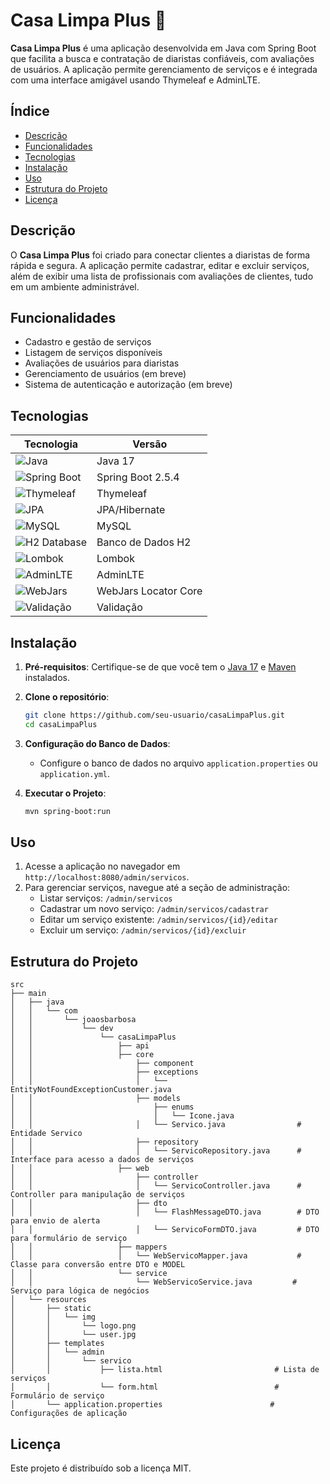 # Casa Limpa Plus 🧹

**Casa Limpa Plus** é uma aplicação desenvolvida em Java com Spring Boot que facilita a busca e contratação de diaristas confiáveis, com avaliações de usuários. A aplicação permite gerenciamento de serviços e é integrada com uma interface amigável usando Thymeleaf e AdminLTE.

## Índice

- [Descrição](#descrição)
- [Funcionalidades](#funcionalidades)
- [Tecnologias](#tecnologias)
- [Instalação](#instalação)
- [Uso](#uso)
- [Estrutura do Projeto](#estrutura-do-projeto)
- [Licença](#licença)

## Descrição

O **Casa Limpa Plus** foi criado para conectar clientes a diaristas de forma rápida e segura. A aplicação permite cadastrar, editar e excluir serviços, além de exibir uma lista de profissionais com avaliações de clientes, tudo em um ambiente administrável.

## Funcionalidades

- Cadastro e gestão de serviços
- Listagem de serviços disponíveis
- Avaliações de usuários para diaristas
- Gerenciamento de usuários (em breve)
- Sistema de autenticação e autorização (em breve)

## Tecnologias

| Tecnologia                                                                                                        | Versão               |
| ----------------------------------------------------------------------------------------------------------------- | -------------------- |
| ![Java](https://img.shields.io/badge/Java-17-007396?style=for-the-badge&logo=java&logoColor=white)                | Java 17              |
| ![Spring Boot](https://img.shields.io/badge/Spring%20Boot-2.5.4-brightgreen?style=for-the-badge&logo=spring-boot) | Spring Boot 2.5.4    |
| ![Thymeleaf](https://img.shields.io/badge/Thymeleaf-3.0.11-blue?style=for-the-badge&logo=thymeleaf)               | Thymeleaf            |
| ![JPA](https://img.shields.io/badge/JPA-Hibernate-lightgrey?style=for-the-badge&logo=hibernate)                   | JPA/Hibernate        |
| ![MySQL](https://img.shields.io/badge/MySQL-8.0-blue?style=for-the-badge&logo=mysql&logoColor=white)              | MySQL                |
| ![H2 Database](https://img.shields.io/badge/H2%20Database-1.4.200-lightgrey?style=for-the-badge&logo=h2)          | Banco de Dados H2    |
| ![Lombok](https://img.shields.io/badge/Lombok-1.18.20-green?style=for-the-badge&logo=lombok)                      | Lombok               |
| ![AdminLTE](https://img.shields.io/badge/AdminLTE-3.2.0-blueviolet?style=for-the-badge&logo=bootstrap)            | AdminLTE             |
| ![WebJars](https://img.shields.io/badge/WebJars-Locator-yellow?style=for-the-badge)                               | WebJars Locator Core |
| ![Validação](https://img.shields.io/badge/Validação-Jakarta-orange?style=for-the-badge&logo=java)                 | Validação            |

## Instalação

1. **Pré-requisitos**: Certifique-se de que você tem o [Java 17](https://www.oracle.com/java/technologies/javase/jdk17-archive-downloads.html) e [Maven](https://maven.apache.org/) instalados.

2. **Clone o repositório**:

   ```bash
   git clone https://github.com/seu-usuario/casaLimpaPlus.git
   cd casaLimpaPlus
   ```

3. **Configuração do Banco de Dados**:

   - Configure o banco de dados no arquivo `application.properties` ou `application.yml`.

4. **Executar o Projeto**:

   ```bash
   mvn spring-boot:run
   ```

## Uso

1. Acesse a aplicação no navegador em `http://localhost:8080/admin/servicos`.
2. Para gerenciar serviços, navegue até a seção de administração:
   - Listar serviços: `/admin/servicos`
   - Cadastrar um novo serviço: `/admin/servicos/cadastrar`
   - Editar um serviço existente: `/admin/servicos/{id}/editar`
   - Excluir um serviço: `/admin/servicos/{id}/excluir`

## Estrutura do Projeto

```plaintext
src
├── main
│   ├── java
│   │   └── com
│   │       └── joaosbarbosa
│   │           └── dev
│   │               └── casaLimpaPlus
│   │                   ├── api
│   │                   ├── core
│   │                       ├── component
│   │                       ├── exceptions
│   │                       │   └── EntityNotFoundExceptionCustomer.java
│   │                       ├── models
│   │                           ├── enums
│   │                           │   └── Icone.java
│   │                       │   └── Servico.java                # Entidade Servico
│   │                       ├── repository
│   │                       │   └── ServicoRepository.java      # Interface para acesso a dados de serviços
│   │                   ├── web
│   │                       ├── controller
│   │                       │   └── ServicoController.java      # Controller para manipulação de serviços
│   │                       ├── dto
│   │                       │   └── FlashMessageDTO.java        # DTO para envio de alerta
│   │                       │   └── ServicoFormDTO.java         # DTO para formulário de serviço
│   │                   ├── mappers
│   │                   │   └── WebServicoMapper.java           # Classe para conversão entre DTO e MODEL
│   │                   └── service
│   │                       └── WebServicoService.java         # Serviço para lógica de negócios
│   └── resources
│       ├── static
│       │   └── img
│       │       └── logo.png
│       │       └── user.jpg
│       ├── templates
│       │   └── admin
│       │       └── servico
│       │           ├── lista.html                         # Lista de serviços
│       │           └── form.html                          # Formulário de serviço
│       └── application.properties                        # Configurações de aplicação
```

## Licença

Este projeto é distribuído sob a licença MIT.

